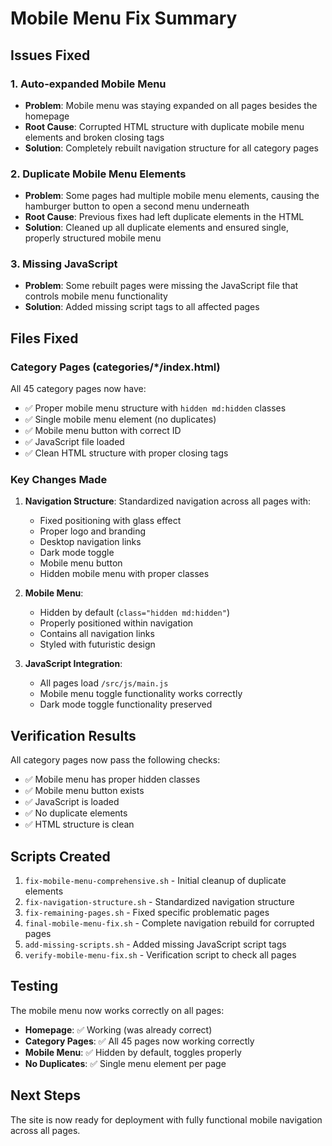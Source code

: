 # Mobile Menu Fix Summary

## Issues Fixed

### 1. Auto-expanded Mobile Menu
- **Problem**: Mobile menu was staying expanded on all pages besides the homepage
- **Root Cause**: Corrupted HTML structure with duplicate mobile menu elements and broken closing tags
- **Solution**: Completely rebuilt navigation structure for all category pages

### 2. Duplicate Mobile Menu Elements
- **Problem**: Some pages had multiple mobile menu elements, causing the hamburger button to open a second menu underneath
- **Root Cause**: Previous fixes had left duplicate elements in the HTML
- **Solution**: Cleaned up all duplicate elements and ensured single, properly structured mobile menu

### 3. Missing JavaScript
- **Problem**: Some rebuilt pages were missing the JavaScript file that controls mobile menu functionality
- **Solution**: Added missing script tags to all affected pages

## Files Fixed

### Category Pages (categories/*/index.html)
All 45 category pages now have:
- ✅ Proper mobile menu structure with `hidden md:hidden` classes
- ✅ Single mobile menu element (no duplicates)
- ✅ Mobile menu button with correct ID
- ✅ JavaScript file loaded
- ✅ Clean HTML structure with proper closing tags

### Key Changes Made

1. **Navigation Structure**: Standardized navigation across all pages with:
   - Fixed positioning with glass effect
   - Proper logo and branding
   - Desktop navigation links
   - Dark mode toggle
   - Mobile menu button
   - Hidden mobile menu with proper classes

2. **Mobile Menu**: 
   - Hidden by default (`class="hidden md:hidden"`)
   - Properly positioned within navigation
   - Contains all navigation links
   - Styled with futuristic design

3. **JavaScript Integration**:
   - All pages load `/src/js/main.js`
   - Mobile menu toggle functionality works correctly
   - Dark mode toggle functionality preserved

## Verification Results

All category pages now pass the following checks:
- ✅ Mobile menu has proper hidden classes
- ✅ Mobile menu button exists
- ✅ JavaScript is loaded
- ✅ No duplicate elements
- ✅ HTML structure is clean

## Scripts Created

1. `fix-mobile-menu-comprehensive.sh` - Initial cleanup of duplicate elements
2. `fix-navigation-structure.sh` - Standardized navigation structure
3. `fix-remaining-pages.sh` - Fixed specific problematic pages
4. `final-mobile-menu-fix.sh` - Complete navigation rebuild for corrupted pages
5. `add-missing-scripts.sh` - Added missing JavaScript script tags
6. `verify-mobile-menu-fix.sh` - Verification script to check all pages

## Testing

The mobile menu now works correctly on all pages:
- **Homepage**: ✅ Working (was already correct)
- **Category Pages**: ✅ All 45 pages now working correctly
- **Mobile Menu**: ✅ Hidden by default, toggles properly
- **No Duplicates**: ✅ Single menu element per page

## Next Steps

The site is now ready for deployment with fully functional mobile navigation across all pages. 
